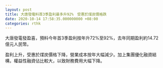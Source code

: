 ```yaml
---
layout: post
title: 大唐發電料首3季盈利最多升92%　受惠於煤炭價格跌
date: 2020-10-14 17:58:35.000000000 +08:00
categories: rthk
---
```


大唐發電發盈喜，預料今年首3季盈利按年升72%至92%，去年同期盈利約14.72億元人民幣。

盈利上升，受惠於煤炭價格下降，營業成本按年大幅減少。加上集團優化融資結構，權益性融資佔比較大，以致財務費用大幅下降。
